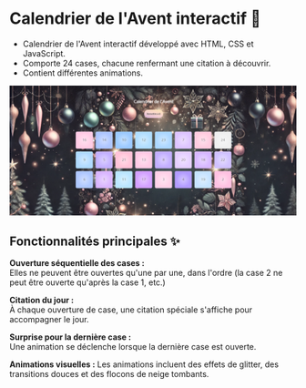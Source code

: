 # Calendrier de l'Avent interactif 🎄

- Calendrier de l'Avent interactif développé avec HTML, CSS et JavaScript.  
- Comporte 24 cases, chacune renfermant une citation à découvrir.  
- Contient différentes animations.

![preview img](/public/img/rendu.png)

## Fonctionnalités principales ✨
**Ouverture séquentielle des cases :**   
Elles ne peuvent être ouvertes qu'une par une, dans l'ordre (la case 2 ne peut être ouverte qu'après la case 1, etc.)

**Citation du jour :**  
À chaque ouverture de case, une citation spéciale s'affiche pour accompagner le jour.  

**Surprise pour la dernière case :**   
Une animation se déclenche lorsque la dernière case est ouverte.  

**Animations visuelles :** 
Les animations incluent des effets de glitter, des transitions douces et des flocons de neige tombants.
